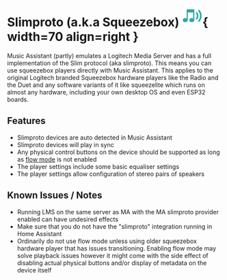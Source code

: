 # Slimproto (a.k.a Squeezebox) ![Preview image](../assets/icons/slim-icon.svg){ width=70 align=right }


Music Assistant (partly) emulates a Logitech Media Server and has a full implementation of the Slim protocol (aka slimproto).
This means you can use squeezebox players directly with Music Assistant. This applies to the original Logitech branded Squeezebox hardware players like the Radio and the Duet and any software variants of it like squeezelite which runs on almost any hardware, including your own desktop OS and even ESP32 boards.

## Features

- Slimproto devices are auto detected in Music Assistant
- Slimproto devices will play in sync
- Any physical control buttons on the device should be supported as long as [flow mode](../faq/normalization/#track-queueing) is not enabled
- The player settings include some basic equaliser settings
- The player settings allow configuration of stereo pairs of speakers

## Known Issues / Notes

- Running LMS on the same server as MA with the MA slimproto provider enabled can have undesired effects
- Make sure that you do not have the "slimproto" integration running in Home Assistant
- Ordinarily do not use flow mode unless using older squeezebox hardware player that has issues transitioning. Enabling flow mode may solve playback issues however it might come with the side effect of disabling actual physical buttons and/or display of metadata on the device itself
